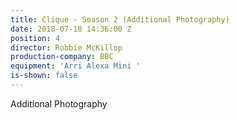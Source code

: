 ```yaml
---
title: Clique - Season 2 (Additional Photography)
date: 2018-07-18 14:36:00 Z
position: 4
director: Robbie McKillop
production-company: BBC
equipment: 'Arri Alexa Mini '
is-shown: false
---
```


Additional Photography